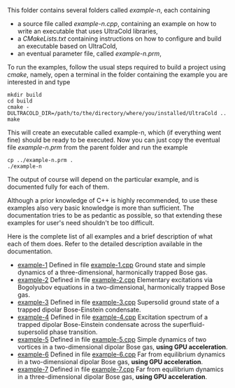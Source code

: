 This folder contains several folders called *example-n*, each containing

- a source file called *example-n.cpp*, containing an example on how to write an executable that uses UltraCold
  libraries,
- a *CMakeLists.txt* containing instructions on how to configure and build an executable based on
  UltraCold,
- an eventual parameter file, called *example-n.prm*,

To run the examples, follow the usual steps required to build a project using *cmake*, namely, open a
terminal in the folder containing the example you are interested in and type

    mkdir build
    cd build
    cmake -DULTRACOLD_DIR=/path/to/the/directory/where/you/installed/UltraCold ..
    make

This will create an executable called example-n, which (if everything went fine) should be ready to be
executed. Now you can just copy the eventual file *example-n.prm* from the parent folder and run the example

    cp ../example-n.prm .
    ./example-n

The output of course will depend on the particular example, and is documented fully for each of them.

Although a prior knowledge of C++ is highly recommended, to use these examples also very basic knowledge is more
than sufficient. The documentation tries to be as pedantic as possible, so that extending these examples for user's
need shouldn't be too difficult.

Here is the complete list of all examples and a brief description of what each of them does. Refer to the detailed
description available in the documentation.

- [example-1](./example-1) Defined in file [example-1.cpp](./example-1/example-1.cpp) Ground state
  and simple dynamics of a three-dimensional, harmonically trapped Bose gas.
- [example-2](./example-2) Defined in file [example-2.cpp](./example-2/example-2.cpp) Elementary
  excitations via Bogolyubov equations in a two-dimensional, harmonically trapped Bose gas.
- [example-3](./example-3) Defined in file [example-3.cpp](./example-3/example-3.cpp) Supersolid
  ground state of a trapped dipolar Bose-Einstein condensate.
- [example-4](./example-4) Defined in file [example-4.cpp](./example-4/example-4.cpp) Excitation
  spectrum of a trapped dipolar Bose-Einstein condensate across the superfluid-supersolid phase transition.
- [example-5](./example-5) Defined in file [example-5.cpp](./example-5/example-5.cpp) Simple dynamics of two vortices in 
  a two-dimensional dipolar Bose gas, **using GPU acceleration**. 
- [example-6](./example-6) Defined in file [example-6.cpp](./example-6/example-6.cpp) Far from equilibrium dynamics in a
  two-dimensional dipolar Bose gas, **using GPU acceleration**. 
- [example-7](./example-7) Defined in file [example-7.cpp](./example-7/example-7.cpp) Far from equilibrium dynamics in a
  three-dimensional dipolar Bose gas, **using GPU acceleration**. 
  